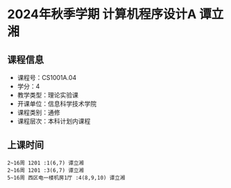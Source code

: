 # 2024年秋季学期 计算机程序设计A 谭立湘






## 课程信息

- 课程号：CS1001A.04
- 学分：4
- 教学类型：理论实验课
- 开课单位：信息科学技术学院
- 课程类别：通修
- 课程层次：本科计划内课程

## 上课时间

```
2~16周 1201 :1(6,7) 谭立湘
2~16周 1201 :3(6,7) 谭立湘
5~16周 西区电一楼机房1厅 :4(8,9,10) 谭立湘
```

